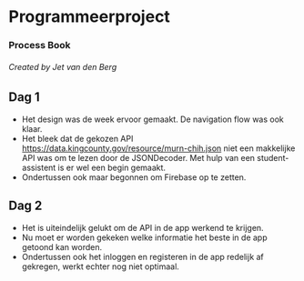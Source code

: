 # Programmeerproject

### Process Book
###### Created by Jet van den Berg

## Dag 1
* Het design was de week ervoor gemaakt. De navigation flow was ook klaar. 
* Het bleek dat de gekozen API https://data.kingcounty.gov/resource/murn-chih.json niet een makkelijke API was om te lezen door de JSONDecoder. Met hulp van een student-assistent is er wel een begin gemaakt. 
* Ondertussen ook maar begonnen om Firebase op te zetten.

## Dag 2
* Het is uiteindelijk gelukt om de API in de app werkend te krijgen. 
* Nu moet er worden gekeken welke informatie het beste in de app getoond kan worden. 
* Ondertussen ook het inloggen en registeren in de app redelijk af gekregen, werkt echter nog niet optimaal.

